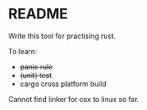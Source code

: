 # README #

Write this tool for practising rust.

To learn:
+ ~~panic rule~~
+ ~~(unit) test~~
+ cargo cross platform build 

Cannot find linker for osx to linux so far.
